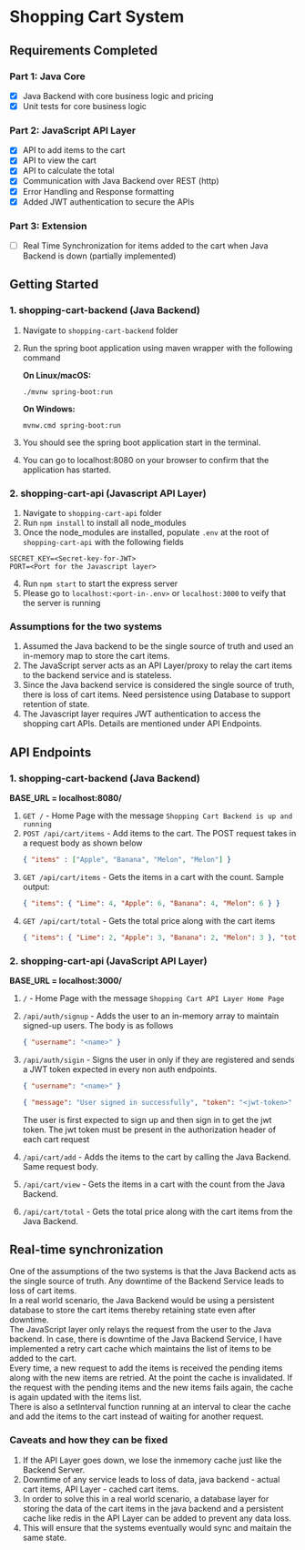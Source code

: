 # Shopping Cart System


## Requirements Completed

### Part 1: Java Core

- [x] Java Backend with core business logic and pricing
- [x] Unit tests for core business logic

### Part 2: JavaScript API Layer

- [x] API to add items to the cart
- [x] API to view the cart
- [x] API to calculate the total
- [x] Communication with Java Backend over REST (http)
- [x] Error Handling and Response formatting
- [x] Added JWT authentication to secure the APIs 

### Part 3: Extension

- [ ] Real Time Synchronization for items added to the cart when Java Backend is down (partially implemented)


## Getting Started

### 1. shopping-cart-backend (Java Backend)

1. Navigate to `shopping-cart-backend` folder
2. Run the spring boot application using maven wrapper with the following command
	
	**On Linux/macOS:**
	```shell
	./mvnw spring-boot:run
	```
	
	**On Windows:**
	```shell
	mvnw.cmd spring-boot:run
	```
3. You should see the spring boot application start in the terminal.
4. You can go to localhost:8080 on your browser to confirm that the application has started.


### 2. shopping-cart-api (Javascript API Layer)

1. Navigate to `shopping-cart-api` folder
2. Run `npm install` to install all node_modules 
3. Once the node_modules are installed, populate `.env` at the root of `shopping-cart-api` with the following fields

```.dotenv
SECRET_KEY=<Secret-key-for-JWT>
PORT=<Port for the Javascript layer>
```
4. Run `npm start` to start the express server
5. Please go to `localhost:<port-in-.env>` or `localhost:3000` to veify that the server is running


### Assumptions for the two systems

1. Assumed the Java backend to be the single source of truth and used an in-memory map to store the cart items. 
2. The JavaScript server acts as an API Layer/proxy to relay the cart items to the backend service and is stateless.
3. Since the Java backend service is considered the single source of truth, there is loss of cart items. Need persistence using Database to support retention of state. 
4. The Javascript layer requires JWT authentication to access the shopping cart APIs. Details are mentioned under API Endpoints. 



## API Endpoints 

### 1. shopping-cart-backend (Java Backend)

**BASE_URL = localhost:8080/**

1. `GET /` - Home Page with the message `Shopping Cart Backend is up and running`
2. `POST /api/cart/items` - Add items to the cart. The POST request takes in a request body as shown below
	```json
	{ "items" : ["Apple", "Banana", "Melon", "Melon"] }
	```
3. `GET /api/cart/items` - Gets the items in a cart with the count. Sample output:
	```json
   { "items": { "Lime": 4, "Apple": 6, "Banana": 4, "Melon": 6 } }
	```
4. `GET /api/cart/total` - Gets the total price along with the cart items
	```json
	{ "items": { "Lime": 2, "Apple": 3, "Banana": 2, "Melon": 3 }, "totalPrice": 2.75 }
	 ```
 
### 2. shopping-cart-api (JavaScript API Layer)

**BASE_URL = localhost:3000/**

1. `/` - Home Page with the message `Shopping Cart API Layer Home Page`
2. `/api/auth/signup` - Adds the user to an in-memory array to maintain signed-up users. The body is as follows
	```json
   { "username": "<name>" }
 	```
3. `/api/auth/sigin` - Signs the user in only if they are registered and sends a JWT token expected in every non auth endpoints.
	```json
	{ "username": "<name>" }
 	```
 	```json
   { "message": "User signed in successfully", "token": "<jwt-token>" }
  	```
  	The user is first expected to sign up and then sign in to get the jwt token. The jwt token must be present in the authorization header of each cart request
 
4. `/api/cart/add` - Adds the items to the cart by calling the Java Backend. Same request body. 
5. `/api/cart/view` - Gets the items in a cart with the count from the Java Backend.
6. `/api/cart/total` - Gets the total price along with the cart items from the Java Backend.



## Real-time synchronization

One of the assumptions of the two systems is that the Java Backend acts as the single source of truth. Any downtime of the Backend Service leads to loss of cart items.  
In a real world scenario, the Java Backend would be using a persistent database to store the cart items thereby retaining state even after downtime.  
The JavaScript layer only relays the request from the user to the Java backend. In case, there is downtime of the Java Backend Service, I have implemented a retry cart cache which maintains the list of items to be added to the cart.  
Every time, a new request to add the items is received the pending items along with the new items are retried. At the point the cache is invalidated. If the request with the pending items and the new items fails again, the cache is again updated with the items list.  
There is also a setInterval function running at an interval to clear the cache and add the items to the cart instead of waiting for another request. 

### Caveats and how they can be fixed
1. If the API Layer goes down, we lose the inmemory cache just like the Backend Server. 
2. Downtime of any service leads to loss of data, java backend - actual cart items, API Layer - cached cart items. 
3. In order to solve this in a real world scenario, a database layer for storing the data of the cart items in the java backend and a persistent cache like redis in the API Layer can be added to prevent any data loss.
4. This will ensure that the systems eventually would sync and maitain the same state.


